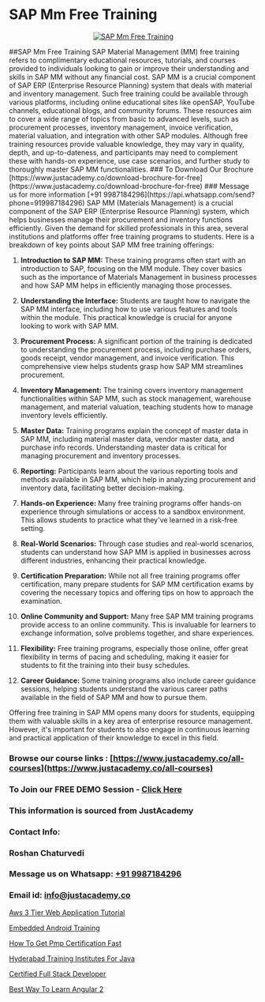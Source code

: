 # SAP Mm Free Training

<p align="center">
  <a href="https://justacademy.co/course-detail/sap-mm-training">
    <img src="https://justacademy.co/storage2/course_image/1709190408_course_image.webp" alt="SAP Mm Free Training">
  </a>
</p>
##SAP Mm Free Training
SAP Material Management (MM) free training refers to complimentary educational resources, tutorials, and courses provided to individuals looking to gain or improve their understanding and skills in SAP MM without any financial cost. SAP MM is a crucial component of SAP ERP (Enterprise Resource Planning) system that deals with material and inventory management. Such free training could be available through various platforms, including online educational sites like openSAP, YouTube channels, educational blogs, and community forums. These resources aim to cover a wide range of topics from basic to advanced levels, such as procurement processes, inventory management, invoice verification, material valuation, and integration with other SAP modules. Although free training resources provide valuable knowledge, they may vary in quality, depth, and up-to-dateness, and participants may need to complement these with hands-on experience, use case scenarios, and further study to thoroughly master SAP MM functionalities.
### To Download Our Brochure [https://www.justacademy.co/download-brochure-for-free](https://www.justacademy.co/download-brochure-for-free)
### Message us for more information [+91 9987184296](https://api.whatsapp.com/send?phone=919987184296)
SAP MM (Materials Management) is a crucial component of the SAP ERP (Enterprise Resource Planning) system, which helps businesses manage their procurement and inventory functions efficiently. Given the demand for skilled professionals in this area, several institutions and platforms offer free training programs to students. Here is a breakdown of key points about SAP MM free training offerings:

1) **Introduction to SAP MM:** These training programs often start with an introduction to SAP, focusing on the MM module. They cover basics such as the importance of Materials Management in business processes and how SAP MM helps in efficiently managing those processes.

2) **Understanding the Interface:** Students are taught how to navigate the SAP MM interface, including how to use various features and tools within the module. This practical knowledge is crucial for anyone looking to work with SAP MM.

3) **Procurement Process:** A significant portion of the training is dedicated to understanding the procurement process, including purchase orders, goods receipt, vendor management, and invoice verification. This comprehensive view helps students grasp how SAP MM streamlines procurement.

4) **Inventory Management:** The training covers inventory management functionalities within SAP MM, such as stock management, warehouse management, and material valuation, teaching students how to manage inventory levels efficiently.

5) **Master Data:** Training programs explain the concept of master data in SAP MM, including material master data, vendor master data, and purchase info records. Understanding master data is critical for managing procurement and inventory processes.

6) **Reporting:** Participants learn about the various reporting tools and methods available in SAP MM, which help in analyzing procurement and inventory data, facilitating better decision-making.

7) **Hands-on Experience:** Many free training programs offer hands-on experience through simulations or access to a sandbox environment. This allows students to practice what they've learned in a risk-free setting.

8) **Real-World Scenarios:** Through case studies and real-world scenarios, students can understand how SAP MM is applied in businesses across different industries, enhancing their practical knowledge.

9) **Certification Preparation:** While not all free training programs offer certification, many prepare students for SAP MM certification exams by covering the necessary topics and offering tips on how to approach the examination.

10) **Online Community and Support:** Many free SAP MM training programs provide access to an online community. This is invaluable for learners to exchange information, solve problems together, and share experiences.

11) **Flexibility:** Free training programs, especially those online, offer great flexibility in terms of pacing and scheduling, making it easier for students to fit the training into their busy schedules.

12) **Career Guidance:** Some training programs also include career guidance sessions, helping students understand the various career paths available in the field of SAP MM and how to pursue them.

Offering free training in SAP MM opens many doors for students, equipping them with valuable skills in a key area of enterprise resource management. However, it's important for students to also engage in continuous learning and practical application of their knowledge to excel in this field.

### Browse our course links : [https://www.justacademy.co/all-courses](https://www.justacademy.co/all-courses) 
### To Join our FREE DEMO Session - [Click Here](https://www.justacademy.co/register-for-course-demo)


### This information is sourced from JustAcademy
### Contact Info:
### Roshan Chaturvedi
### Message us on Whatsapp: [+91 9987184296](https://api.whatsapp.com/send?phone=919987184296)
### Email id: [info@justacademy.co](mailto:info@justacademy.co)
                
[Aws 3 Tier Web Application Tutorial](https://www.linkedin.com/pulse/aws-3-tier-web-application-tutorial-justacademy-jaipur-opuwe?trackingId=p2on38iBAUTQEbmY%2F%2FXw5A%3D%3D&lipi=urn%3Ali%3Apage%3Ad_flagship3_company_admin%3Bm6yRfzdhTJS77sF6jePtsg%3D%3D)

[Embedded Android Training](https://www.linkedin.com/pulse/embedded-android-training-justacademy-hyderabad-7p85f/)

[How To Get Pmp Certification Fast](https://medium.com/@justacademytraining/how-to-get-pmp-certification-fast-e22350c911b4)

[Hyderabad Training Institutes For Java](https://medium.com/@roneet705/hyderabad-training-institutes-for-java-73c422e2841c)

[Certified Full Stack Developer](https://justacademyin.github.io/justacademy/certified-full-stack-developer)

[Best Way To Learn Angular 2](https://justacademyin.github.io/justacademy/best-way-to-learn-angular-2)

